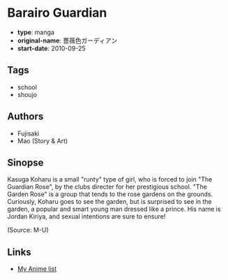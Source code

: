 # Barairo Guardian

-   **type**: manga
-   **original-name**: 薔薇色ガーディアン
-   **start-date**: 2010-09-25

## Tags

-   school
-   shoujo

## Authors

-   Fujisaki
-   Mao (Story & Art)

## Sinopse

Kasuga Koharu is a small "runty" type of girl, who is forced to join "The Guardian Rose", by the clubs directer for her prestigious school. "The Garden Rose" is a group that tends to the rose gardens on the grounds. Curiously, Koharu goes to see the garden, but is surprised to see in the garden, a popular and smart young man dressed like a prince. His name is Jordan Kiriya, and sexual intentions are sure to ensure!

(Source: M-U)

## Links

-   [My Anime list](https://myanimelist.net/manga/30259/Barairo_Guardian)
